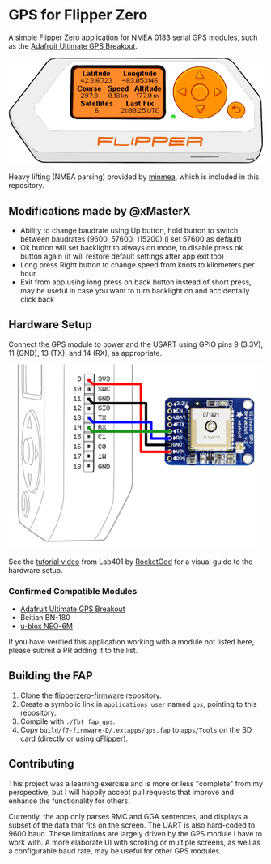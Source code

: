 # GPS for Flipper Zero

A simple Flipper Zero application for NMEA 0183 serial GPS modules, such as the
[Adafruit Ultimate GPS Breakout].

![ui](ui.png)

Heavy lifting (NMEA parsing) provided by [minmea], which is included in this
repository.

## Modifications made by @xMasterX
- Ability to change baudrate using Up button, hold button to switch between baudrates (9600, 57600, 115200) (i set 57600 as default)
- Ok button will set backlight to always on mode, to disable press ok button again (it will restore default settings after app exit too)
- Long press Right button to change speed from knots to kilometers per hour
- Exit from app using long press on back button instead of short press, may be useful in case you want to turn backlight on and accidentally click back

## Hardware Setup

Connect the GPS module to power and the USART using GPIO pins 9 (3.3V), 11
(GND), 13 (TX), and 14 (RX), as appropriate.

![wiring](wiring.png)

See the [tutorial video](https://www.youtube.com/watch?v=5vSGFzEBp-k) from
Lab401 by [RocketGod](https://github.com/RocketGod-git) for a visual guide to
the hardware setup.

### Confirmed Compatible Modules

* [Adafruit Ultimate GPS Breakout]
* Beitian BN-180
* [u-blox NEO-6M]

If you have verified this application working with a module not listed here,
please submit a PR adding it to the list.

## Building the FAP

1. Clone the [flipperzero-firmware] repository.
2. Create a symbolic link in `applications_user` named `gps`, pointing to this
   repository.
3. Compile with `./fbt fap_gps`.
4. Copy `build/f7-firmware-D/.extapps/gps.fap` to `apps/Tools` on the SD card
   (directly or using [qFlipper]).

## Contributing

This project was a learning exercise and is more or less "complete" from my
perspective, but I will happily accept pull requests that improve and enhance
the functionality for others.

Currently, the app only parses RMC and GGA sentences, and displays a subset of
the data that fits on the screen. The UART is also hard-coded to 9600 baud.
These limitations are largely driven by the GPS module I have to work with. A
more elaborate UI with scrolling or multiple screens, as well as a configurable
baud rate, may be useful for other GPS modules.

[Adafruit Ultimate GPS Breakout]: https://www.adafruit.com/product/746
[minmea]: https://github.com/kosma/minmea
[flipperzero-firmware]: https://github.com/flipperdevices/flipperzero-firmware
[qFlipper]: https://flipperzero.one/update
[u-blox NEO-6M]: https://www.u-blox.com/en/product/neo-6-series
